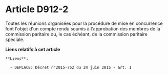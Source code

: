 # Article D912-2

Toutes les réunions organisées pour la procédure de mise en concurrence font l'objet d'un compte rendu soumis à l'approbation
des membres de la commission paritaire ou, le cas échéant, de la commission paritaire spéciale.

**Liens relatifs à cet article**

	**Liens**:

	  - DEPLACE: Décret n°2015-752 du 24 juin 2015 - art. 1
